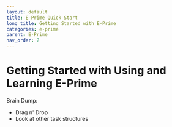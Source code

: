 ```yaml
---
layout: default
title: E-Prime Quick Start
long_title: Getting Started with E-Prime
categories: e-prime
parent: E-Prime
nav_order: 2
---
```

# Getting Started with Using and Learning E-Prime
Brain Dump:
- Drag n' Drop
- Look at other task structures